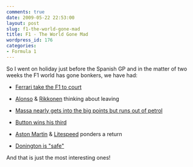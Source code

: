 ```yaml
---
comments: true
date: 2009-05-22 22:53:00
layout: post
slug: f1-the-world-gone-mad
title: F1 - The World Gone Mad
wordpress_id: 176
categories:
- Formula 1
---
```


So I went on holiday just before the Spanish GP and in the matter of two weeks the F1 world has gone bonkers, we have had:



	
  * [Ferrari take the F1 to court](http://news.bbc.co.uk/go/rss/-/sport2/hi/motorsport/formula_one/8058903.stm)

	
  * [ Alonso](http://news.bbc.co.uk/go/rss/-/sport2/hi/motorsport/formula_one/8060335.stm) & [Rikkonen](http://news.bbc.co.uk/go/rss/-/sport2/hi/motorsport/formula_one/8041530.stm) thinking about leaving

	
  * [Massa nearly gets into the big points but runs out of petrol](http://news.bbc.co.uk/go/rss/-/sport2/hi/motorsport/formula_one/8057339.stm)

	
  * [Button wins his third
](http://news.bbc.co.uk/go/rss/-/sport2/hi/motorsport/formula_one/8041568.stm)

	
  * [Aston Martin](http://news.bbc.co.uk/go/rss/-/sport2/hi/motorsport/formula_one/8041690.stm) & [Litespeed](http://news.bbc.co.uk/go/rss/-/sport2/hi/motorsport/formula_one/8050970.stm) ponders a return

	
  * [Donington is "safe"](http://news.bbc.co.uk/go/rss/-/2/hi/uk_news/england/8049479.stm)


And that is just the most interesting ones!
